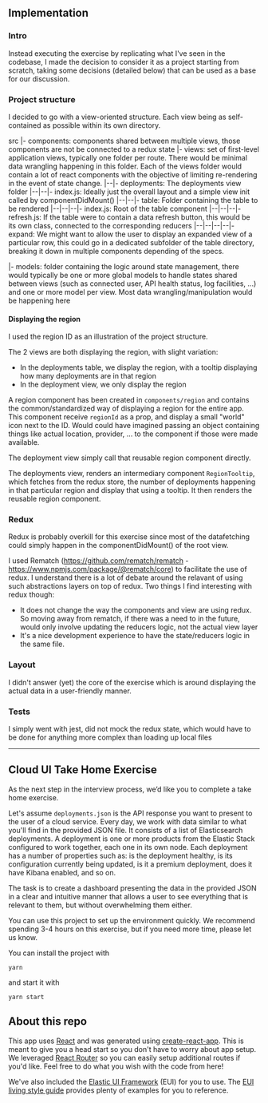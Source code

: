 ## Implementation

### Intro

Instead executing the exercise by replicating what I've seen in the codebase, I made the decision to consider it as a project starting from scratch, taking some decisions (detailed below) that can be used as a base for our discussion.

### Project structure

I decided to go with a view-oriented structure. Each view being as self-contained as possible within its own directory.

src
|- components: components shared between multiple views, those components are not be connected to a redux state
|- views: set of first-level application views, typically one folder per route. There would be minimal data wrangling happening in this folder. Each of the views folder would contain a lot of react components with the objective of limiting re-rendering in the event of state change.
|--|- deployments: The deployments view folder
|--|--|- index.js: Ideally just the overall layout and a simple view init called by componentDidMount()
|--|--|- table: Folder containing the table to be rendered
|--|--|--|- index.js: Root of the table component
|--|--|--|- refresh.js: If the table were to contain a data refresh button, this would be its own class, connected to the corresponding reducers
|--|--|--|--|- expand: We might want to allow the user to display an expanded view of a particular row, this could go in a dedicated subfolder of the table directory, breaking it down in multiple components depending of the specs.

|- models: folder containing the logic around state management, there would typically be one or more global models to handle states shared between views (such as connected user, API health status, log facilities, ...) and one or more model per view. Most data wrangling/manipulation would be happening here

#### Displaying the region

I used the region ID as an illustration of the project structure.

The 2 views are both displaying the region, with slight variation:

- In the deployments table, we display the region, with a tooltip displaying how many deployments are in that region
- In the deployment view, we only display the region

A region component has been created in `components/region` and contains the common/standardized way of displaying a region for the entire app. This component receive `regionId` as a prop, and display a small "world" icon next to the ID. Would could have imagined passing an object containing things like actual location, provider, ... to the component if those were made available.

The deployment view simply call that reusable region component directly.

The deployments view, renders an intermediary component `RegionTooltip`, which fetches from the redux store, the number of deployments happening in that particular region and display that using a tooltip. It then renders the reusable region component.

### Redux

Redux is probably overkill for this exercise since most of the datafetching could simply happen in the componentDidMount() of the root view.

I used Rematch (https://github.com/rematch/rematch - https://www.npmjs.com/package/@rematch/core) to facilitate the use of redux. I understand there is a lot of debate around the relavant of using such abstractions layers on top of redux. Two things I find interesting with redux though:

- It does not change the way the components and view are using redux. So moving away from rematch, if there was a need to in the future, would only involve updating the reducers logic, not the actual view layer
- It's a nice development experience to have the state/reducers logic in the same file.

### Layout

I didn't answer (yet) the core of the exercise which is around displaying the actual data in a user-friendly manner.

### Tests

I simply went with jest, did not mock the redux state, which would have to be done for anything more complex than loading up local files

---

## Cloud UI Take Home Exercise

As the next step in the interview process, we’d like you to complete a take home exercise.

Let's assume `deployments.json` is the API response you want to present to the user of a cloud service. Every day, we work with data similar to what you'll find in the provided JSON file. It consists of a list of Elasticsearch deployments. A deployment is one or more products from the Elastic Stack configured to work together, each one in its own node. Each deployment has a number of properties such as: is the deployment healthy, is its configuration currently being updated, is it a premium deployment, does it have Kibana enabled, and so on.

The task is to create a dashboard presenting the data in the provided JSON in a clear and intuitive manner that allows a user to see everything that is relevant to them, but without overwhelming them either.

You can use this project to set up the environment quickly.
We recommend spending 3-4 hours on this exercise, but if you need more time, please let us know.

You can install the project with

```
yarn
```

and start it with

```
yarn start
```

## About this repo

This app uses [React](https://reactjs.org/) and was generated using [create-react-app](https://github.com/facebook/create-react-app). This is meant to give you a head start so you don't have to worry about app setup. We leveraged [React Router](https://github.com/ReactTraining/react-router) so you can easily setup additional routes if you'd like. Feel free to do what you wish with the code from here!

We've also included the [Elastic UI Framework](https://github.com/elastic/eui) (EUI) for you to use. The [EUI living style guide](https://elastic.github.io/eui/#/) provides plenty of examples for you to reference.
